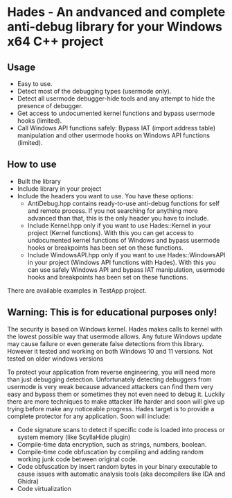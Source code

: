 # Hades - An andvanced and complete anti-debug library for your Windows x64 C++ project

## Usage
- Easy to use.
- Detect most of the debugging types (usermode only).
- Detect all usermode debugger-hide tools and any attempt to hide the presence of debugger.
- Get access to undocumented kernel functions and bypass usermode hooks (limited).
- Call Windows API functions safely: Bypass IAT (import address table) manipulation and other usermode hooks on Windows API functions (limited).


## How to use
- Built the library
- Include library in your project
- Include the headers you want to use. You have these options:
  - AntiDebug.hpp contains ready-to-use anti-debug functions for self and remote process. If you not searching for anything more advanced than that, this is the only header you have to include.
  - Include Kernel.hpp only if you want to use Hades::Kernel in your project (Kernel functions). With this you can get access to undocumented kernel functions of Windows and bypass usermode hooks or breakpoints has been set on these functions.
  - Include WindowsAPI.hpp only if you want to use Hades::WindowsAPI in your project (Windows API functions with Hades). With this you can use safely Windows API and bypass IAT manipulation, usermode hooks and breakpoints has been set on these functions.

There are available examples in TestApp project.


## Warning: This is for educational purposes only!
The security is based on Windows kernel. Hades makes calls to kernel with the lowest possible way that usermode allows. Any future Windows update may cause failure or even generate false detections from this library. However it tested and working on both Windows 10 and 11 versions. Not tested on older windows versions


To protect your application from reverse engineering, you will need more than just debugging detection. Unfortunately detecting debuggers from usermode is very weak because advanced attackers can find them very easy and bypass them or sometimes they not even need to debug it.
Luckily there are more techniques to make attacker life harder and soon will give up trying before make any noticeable progress. Hades target is to provide a complete protector for any application. Soon will include:
- Code signature scans to detect if specific code is loaded into process or system memory (like ScyllaHide plugin)
- Compile-time data encryption, such as strings, numbers, boolean.
- Compile-time code obfuscation by compiling and adding random working junk code between original code.
- Code obfuscation by insert random bytes in your binary executable to cause issues with automatic analysis tools (aka decompilers like IDA and Ghidra)
- Code virtualization
